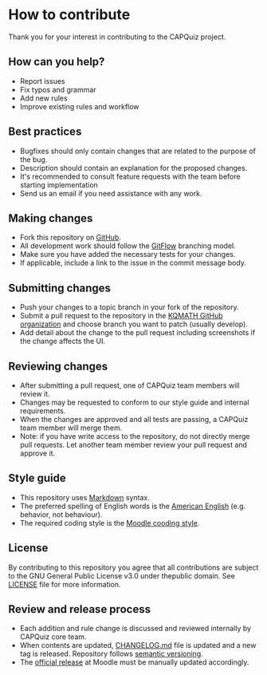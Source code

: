 # How to contribute

Thank you for your interest in contributing to the CAPQuiz project.

## How can you help?

* Report issues
* Fix typos and grammar
* Add new rules
* Improve existing rules and workflow

## Best practices

- Bugfixes should only contain changes that are related to the purpose of the bug.
- Description should contain an explanation for the proposed changes.
- It's recommended to consult feature requests with the team before starting implementation
- Send us an email if you need assistance with any work. 

## Making changes

* Fork this repository on [GitHub](https://github.com/KQMATH/moodle-mod_capquiz).
* All development work should follow the [GitFlow](https://nvie.com/posts/a-successful-git-branching-model/) branching model.
* Make sure you have added the necessary tests for your changes.
* If applicable, include a link to the issue in the commit message body.

## Submitting changes

* Push your changes to a topic branch in your fork of the repository.
* Submit a pull request to the repository in the [KQMATH GitHub organization](https://github.com/KQMATH)
and choose branch you want to patch (usually develop).
* Add detail about the change to the pull request including screenshots
  if the change affects the UI.

## Reviewing changes

* After submitting a pull request, one of CAPQuiz team members will review it.
* Changes may be requested to conform to our style guide and internal
  requirements.
* When the changes are approved and all tests are passing, a CAPQuiz team
  member will merge them.
* Note: if you have write access to the repository, do not directly merge pull
  requests. Let another team member review your pull request and approve it.

## Style guide

* This repository uses [Markdown](https://daringfireball.net/projects/markdown/) syntax.
* The preferred spelling of English words is the [American
  English](https://en.wikipedia.org/wiki/American_English) (e.g. behavior, not
  behaviour).
* The required coding style is the [Moodle cooding style](https://docs.moodle.org/dev/Coding_style).


## License

By contributing to this repository you agree that all contributions are subject to the 
GNU General Public License v3.0 under thepublic domain. 
See [LICENSE](https://github.com/KQMATH/moodle-mod_capquiz/blob/master/LICENSE)
file for more information.

## Review and release process

* Each addition and rule change is discussed and reviewed internally by CAPQuiz
  core team.
* When contents are updated, [CHANGELOG.md](/CHANGELOG.md) file is updated and a
  new tag is released. Repository follows [semantic versioning](http://semver.org/).
* The [official release](https://moodle.org/plugins/mod_capquiz) at Moodle must be manually updated accordingly.
